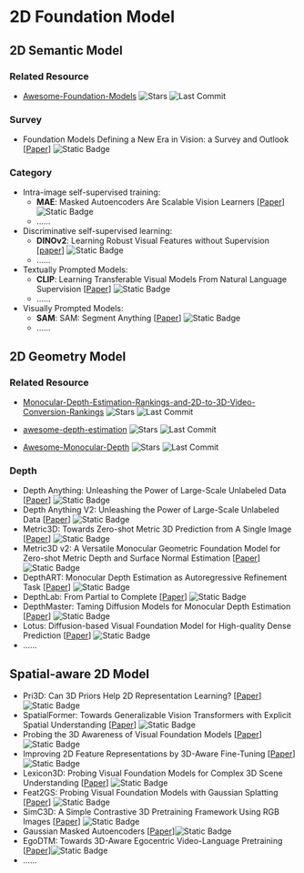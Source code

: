 # 2D Foundation Model

## 2D Semantic Model

### Related Resource
- [Awesome-Foundation-Models](https://github.com/uncbiag/Awesome-Foundation-Models) ![Stars](https://img.shields.io/github/stars/uncbiag/Awesome-Foundation-Models?style=social) ![Last Commit](https://img.shields.io/github/last-commit/uncbiag/Awesome-Foundation-Models)

### Survey
- Foundation Models Defining a New Era in Vision: a Survey and Outlook [[Paper](https://arxiv.org/abs/2307.13721)] ![Static Badge](https://img.shields.io/badge/arXiv%202307-red)


### Category
- Intra-image self-supervised training: 
    - **MAE**: Masked Autoencoders Are Scalable Vision Learners [[Paper](https://arxiv.org/abs/2112.09133)] ![Static Badge](https://img.shields.io/badge/CVPR%202022-blue)
    - ......
- Discriminative self-supervised learning: 
    - **DINOv2**: Learning Robust Visual Features without Supervision [[paper](https://arxiv.org/abs/2304.07193)] ![Static Badge](https://img.shields.io/badge/TMLR-green)
    - ......
- Textually Prompted Models: 
    - **CLIP**: Learning Transferable Visual Models From Natural Language Supervision [[Paper](https://arxiv.org/abs/2103.00020)] ![Static Badge](https://img.shields.io/badge/ICML%202021-blue)
    - ......
- Visually Prompted Models: 
    - **SAM**: SAM: Segment Anything [[Paper](https://arxiv.org/abs/2304.02643)] ![Static Badge](https://img.shields.io/badge/ICCV%202023-blue)
    - ......

## 2D Geometry Model

### Related Resource
- [Monocular-Depth-Estimation-Rankings-and-2D-to-3D-Video-Conversion-Rankings](https://github.com/AIVFI/Monocular-Depth-Estimation-Rankings-and-2D-to-3D-Video-Conversion-Rankings) ![Stars](https://img.shields.io/github/stars/AIVFI/Monocular-Depth-Estimation-Rankings-and-2D-to-3D-Video-Conversion-Rankings?style=social) ![Last Commit](https://img.shields.io/github/last-commit/AIVFI/Monocular-Depth-Estimation-Rankings-and-2D-to-3D-Video-Conversion-Rankings)

- [awesome-depth-estimation](https://github.com/mx-liu6/awesome-depth-estimation) ![Stars](https://img.shields.io/github/stars/mx-liu6/awesome-depth-estimation?style=social) ![Last Commit](https://img.shields.io/github/last-commit/mx-liu6/awesome-depth-estimation)

- [Awesome-Monocular-Depth](https://github.com/choyingw/Awesome-Monocular-Depth) ![Stars](https://img.shields.io/github/stars/choyingw/Awesome-Monocular-Depth?style=social) ![Last Commit](https://img.shields.io/github/last-commit/choyingw/Awesome-Monocular-Depth)

### Depth

- Depth Anything: Unleashing the Power of Large-Scale Unlabeled Data [[Paper](https://arxiv.org/abs/2404.01799)] ![Static Badge](https://img.shields.io/badge/CVPR%202024-blue)
- Depth Anything V2: Unleashing the Power of Large-Scale Unlabeled Data [[Paper](https://arxiv.org/abs/2406.09414)] ![Static Badge](https://img.shields.io/badge/NeurIPS%202024-blue)
- Metric3D: Towards Zero-shot Metric 3D Prediction from A Single Image [[Paper](https://arxiv.org/abs/2307.10984)] ![Static Badge](https://img.shields.io/badge/ICCV%202023-blue)
- Metric3D v2: A Versatile Monocular Geometric Foundation Model for Zero-shot Metric Depth and Surface Normal Estimation [[Paper](https://arxiv.org/abs/2404.15506)] ![Static Badge](https://img.shields.io/badge/TPAMI-green)
- DepthART: Monocular Depth Estimation as Autoregressive Refinement Task [[Paper](https://arxiv.org/abs/2409.15010)] ![Static Badge](https://img.shields.io/badge/arXiv%202409-red)
- DepthLab: From Partial to Complete [[Paper](https://arxiv.org/abs/2412.18153)] ![Static Badge](https://img.shields.io/badge/arXiv%202412-red)
- DepthMaster: Taming Diffusion Models for Monocular Depth Estimation [[Paper](https://arxiv.org/abs/2501.02576)] ![Static Badge](https://img.shields.io/badge/arXiv%202501-red)
- Lotus: Diffusion-based Visual Foundation Model for High-quality Dense Prediction [[Paper](https://arxiv.org/abs/2409.18124)] ![Static Badge](https://img.shields.io/badge/ICLR%202025-blue)
- ......

## Spatial-aware 2D Model
- Pri3D: Can 3D Priors Help 2D Representation Learning? [[Paper](https://ieeexplore.ieee.org/document/9711106)] ![Static Badge](https://img.shields.io/badge/ICCV%202021-blue)
- SpatialFormer: Towards Generalizable Vision Transformers with Explicit Spatial Understanding [[Paper](https://link.springer.com/chapter/10.1007/978-3-031-72624-8_3)] ![Static Badge](https://img.shields.io/badge/ECCV%202024-blue)
- Probing the 3D Awareness of Visual Foundation Models [[Paper](https://arxiv.org/abs/2404.08636)] ![Static Badge](https://img.shields.io/badge/CVPR%202024-blue)
- Improving 2D Feature Representations by 3D-Aware Fine-Tuning [[Paper](https://arxiv.org/abs/2407.20229)] ![Static Badge](https://img.shields.io/badge/ECCV%202024-blue)
- Lexicon3D: Probing Visual Foundation Models for Complex 3D Scene Understanding [[Paper](https://arxiv.org/abs/2409.03757)] ![Static Badge](https://img.shields.io/badge/NeurIPS%202024-blue)
- Feat2GS: Probing Visual Foundation Models with Gaussian Splatting [[Paper](https://arxiv.org/abs/2412.09606)] ![Static Badge](https://img.shields.io/badge/arXiv%202412-red)
- SimC3D: A Simple Contrastive 3D Pretraining Framework Using RGB Images [[Paper](https://arxiv.org/abs/2412.05274)] ![Static Badge](https://img.shields.io/badge/arXiv%202412-red)
- Gaussian Masked Autoencoders [[Paper](https://arxiv.org/abs/2501.03229)]![Static Badge](https://img.shields.io/badge/arXiv%202501-red)
- EgoDTM: Towards 3D-Aware Egocentric Video-Language Pretraining [[Paper](https://arxiv.org/abs/2503.15470)]![Static Badge](https://img.shields.io/badge/arXiv%202503-red)
- ......


